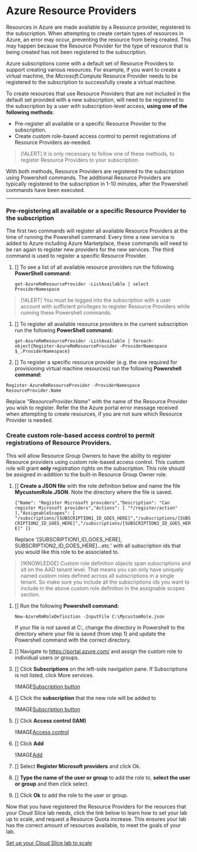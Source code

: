 # Azure Resource Providers      

Resources in Azure are made available by a Resource provider, registered to the subscription. When attempting to create certain types of resources in Azure, an error may occur, preventing the resource from being created. This may happen because the Resource Provider for the type of resource that is being created has not been registered to the subscription. 

Azure subscriptions come with a default set of Resource Providers to support creating various resources. For example, if you want to create a virtual machine, the *Microsoft.Compute* Resource Provider needs to be registered to the subscription to successfully create a virtual machine. 

To create resources that use Resource Providers that are not included in the default set provided with a new subscription, will need to be registered to the subscription by a user with subscription-level access, **using one of the following methods**:

- Pre-register all available or a specific Resource Provider to the subscription.
- Create custom role-based access control to permit registrations of Resource Providers as-needed.

> [!ALERT] It is only necessary to follow one of these methods, to register Resource Providers to your subscription. 

With both methods, Resource Providers are registered to the subscription using  Powershell commands. The additional Resource Providers are typically registered to the subscription in 1-10 minutes, after the Powershell commands have been executed.

---
### Pre-registering all available or a specific Resource Provider to the subscription 

The first two commands will register all available Resource Providers at the time of running the Powershell command. Every time a new service is added to Azure including Azure Marketplace, these commands will need to be ran again to register new providers for the new services. The third command is used to register a specific Resource Provider. 

1. [] To see a list of all available resource providers run the following **PowerShell command:** 

   `get-AzureRmResourceProvider -ListAvailable | select ProviderNamespace`

> [!ALERT] You must be logged into the subscription with a user account with sufficient privileges to register Resource Providers while running these Powershell commands.

1. [] To register all available resource providers in the current subscription run the following **PowerShell command:**

   `get-AzureRmResourceProvider -ListAvailable | foreach-object{Register-AzureRmResourceProvider -ProviderNamespace $_.ProviderNamespace}`

1. [] To register a specific resource provider (e.g. the one required for provisioning virtual machine resources) run the following **Powershell command:**

`Register-AzureRmResourceProvider -ProviderNamespace ResourceProvider.Name`

Replace "*ResourceProvider.Name*" with the name of the Resource Provider you wish to register. Refer the the Azure portal error message received when attempting to create resources, if you are not sure which Resource Provider is needed.

### Create custom role-based access control to permit registrations of  Resource Providers.

This will allow Resource Group Owners to have the ability to register Resource providers using custom role-based access control. This custom role will grant **only** registration rights on the subscription. This role should be assigned in-addition to the built-in Resource Group Owner role.

1. [] **Create a JSON file** with the role definition below and name the file **MycustomRole.JSON**. Note the directory where the file is saved. 

   `{"Name": "Register Microsoft providers","Description": "Can register Microsoft providers","Actions": [ "*/register/action" ],"AssignableScopes": [ "/subscriptions/[SUBSCRIPTION1_ID_GOES_HERE]","/subscriptions/[SUBSCRIPTION2_ID_GOES_HERE]","/subscriptions/[SUBSCRIPTION3_ID_GOES_HERE]" ]}`

   Replace ‘[SUBSCRIPTION1_ID_GOES_HERE], SUBSCRIPTION2_ID_GOES_HERE]…etc.’ with all subscription ids that you would like this role to be associated to.

> [!KNOWLEDGE] Custom role definition objects span subscriptions and sit on the AAD tenant level. That means you can only have uniquely named custom roles defined across all subscriptions in a single tenant. So make sure you include all the subscriptions ids you want to include in the above custom role definition in the assignable scopes section.

1. [] Run the following **Powershell command:** 

   `New-AzureRmRoleDefinition -InputFile C:\MycustomRole.json`

   If your file is not saved at C:\, change the directory in Powershell to the directory where your file is saved (from step 1) and update the Powershell command with the correct directory.

1. [] Navigate to https://portal.azure.com/ and assign the custom role to individual users or groups.

1. [] Click **Subscriptions** on the left-side navigation pane. If Subscriptions is not listed, click More services. 

     !IMAGE[Subscription button](images/resource-providers-subscriptions-button.png)

1. [] Click the **subscription** that the new role will be added to

   !IMAGE[Subscription button](images/resource-providers-subscriptions-to-add.png)

1. [] Click **Access control (IAM)**

   !IMAGE[Access control](images/resource-providers-Access-control.png)

1. [] Click **Add**

     !IMAGE[Add](images/resource-providers-subscriptions-add.png)

1. [] Select **Register Microsoft providers** and click Ok.

1. [] **Type the name of the user or group** to add the role to, **select the user or group** and then click select.

1. [] Click **Ok** to add the role to the user or group. 

Now that you have registered the Resource Providers for the reources that your Cloud Slice lab needs, click the link below to learn how to set your lab up to scale, and request a Resource Quota increase. This ensures your lab has the correct amount of resources available, to meet the goals of your lab. 

[Set up your Cloud Slice lab to scale](scale.md)
